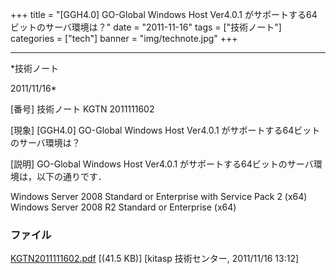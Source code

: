 ﻿+++
title = "[GGH4.0] GO-Global Windows Host Ver4.0.1 がサポートする64ビットのサーバ環境は？"
date = "2011-11-16"
tags = ["技術ノート"]
categories = ["tech"]
banner = "img/technote.jpg"
+++

-----------------------------------------------------------------------------------------------------------------------------

*技術ノート

2011/11/16*


[番号]
技術ノート KGTN 2011111602

[現象]
[GGH4.0] GO-Global Windows Host Ver4.0.1
がサポートする64ビットのサーバ環境は？

[説明]
GO-Global Windows Host Ver4.0.1
がサポートする64ビットのサーバ環境は，以下の通りです．

Windows Server 2008 Standard or Enterprise with Service Pack 2 (x64)
Windows Server 2008 R2 Standard or Enterprise (x64)


### ファイル

 
 


[KGTN2011111602.pdf](http://techreport.kitasp.net/attachments/download/704/KGTN2011111602.pdf)
 [(41.5 KB)] [kitasp 技術センター, 2011/11/16
13:12]


 


 

